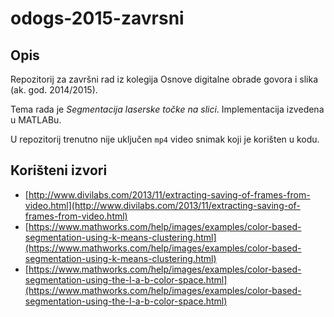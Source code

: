 ﻿# odogs-2015-zavrsni

## Opis

Repozitorij za završni rad iz kolegija Osnove digitalne obrade govora i slika (ak. god. 2014/2015).

Tema rada je *Segmentacija laserske točke na slici*. Implementacija izvedena u MATLABu.

U repozitorij trenutno nije uključen `mp4` video snimak koji je korišten u kodu.

## Korišteni izvori

- [http://www.divilabs.com/2013/11/extracting-saving-of-frames-from-video.html](http://www.divilabs.com/2013/11/extracting-saving-of-frames-from-video.html)
- [https://www.mathworks.com/help/images/examples/color-based-segmentation-using-k-means-clustering.html](https://www.mathworks.com/help/images/examples/color-based-segmentation-using-k-means-clustering.html)
- [https://www.mathworks.com/help/images/examples/color-based-segmentation-using-the-l-a-b-color-space.html](https://www.mathworks.com/help/images/examples/color-based-segmentation-using-the-l-a-b-color-space.html)